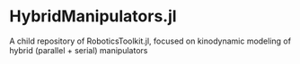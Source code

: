 # HybridManipulators.jl
A child repository of RoboticsToolkit.jl, focused on kinodynamic modeling of hybrid (parallel + serial) manipulators

